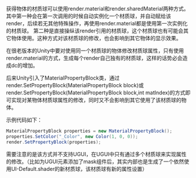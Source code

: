 获得物体的材质球可以使用render.material和render.sharedMaterial两种方式。
其中第一种会在第一次调用的时候自动实例化一个材质球，并自动赋给该render，后续若无其他特殊操作，再使用render.material都是使用第一次实例化的材质球。
第二种是直接操纵该render引用的材质球，这个材质球也有可能会其它物体使用。这种方式对该材质球的修改，也会影响到其它物体的显示效果。

在很老版本的Unity中要对使用同一个材质球的物体修改材质球属性，只有使用render.material的方式，生成每个render自己独有的材质球，这样的话势必会造成dc的增加。

后来Unity引入了MaterialPropertyBlock类，通过render.SetPropertyBlock(MaterialPropertyBlock block)或render.SetPropertyBlock(MaterialPropertyBlock block,int matIndex)的方式即可实现对某物体材质球属性的修改，同时又不会影响到其它使用了该材质球的物体。

示例代码如下：
```csharp
MaterialPropertyBlock properties = new MaterialPropertyBlock();
properties.SetColor("_Color", new Color(1, 0, 0));
render.SetPropertyBlock(properties);
```

需要注意的是该方式并不支持UGUI，在UGUI中只有通过多个材质球来实现属性的修改。（比如为UGUI元素添加了mask组件后，其实内部也是生成了一个依然使用UI-Default.shader的新材质球，该材质球有新的属性设置）